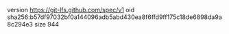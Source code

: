 version https://git-lfs.github.com/spec/v1
oid sha256:b57df97032bf0a144096adb5abd430ea8f6ffd9ff175c18de6898da9a8c294e3
size 944
